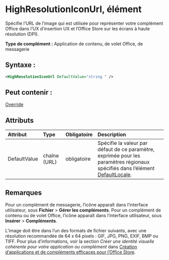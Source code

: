 
# <a name="highresolutioniconurl-element"></a>HighResolutionIconUrl, élément
Spécifie l’URL de l’image qui est utilisée pour représenter votre complément Office dans l’UX d’insertion UX et l’Office Store sur les écrans à haute résolution (DPI).

 **Type de complément :** Application de contenu, de volet Office, de messagerie


## <a name="syntax:"></a>Syntaxe :


```XML
<HighResolutionIconUrl DefaultValue="string " />
```


## <a name="can-contain:"></a>Peut contenir :

[Override](../../reference/manifest/override.md)


## <a name="attributes"></a>Attributs



|**Attribut**|**Type**|**Obligatoire**|**Description**|
|:-----|:-----|:-----|:-----|
|DefaultValue|chaîne (URL)|obligatoire|Spécifie la valeur par défaut de ce paramètre, exprimée pour les paramètres régionaux spécifiés dans l’élément [DefaultLocale](../../reference/manifest/defaultlocale.md).|

## <a name="remarks"></a>Remarques

Pour un complément de messagerie, l’icône apparaît dans l’interface utilisateur, sous **Fichier**  >  **Gérer les compléments**. Pour un complément de contenu ou de volet Office, l’icône apparaît dans l’interface utilisateur, sous **Insérer**  >  **Compléments**.

L’image doit être dans l’un des formats de fichier suivants, avec une résolution recommandée de 64 x 64 pixels : GIF, JPG, PNG, EXIF, BMP ou TIFF. Pour plus d’informations, voir la section _Créer une identité visuelle cohérente pour votre application ou complément_ dans [Création d’applications et de compléments efficaces pour l’Office Store](http://msdn.microsoft.com/library/c66a6e6b-2e96-458f-8f8c-2a499fe942c9%28Office.15%29.aspx).

